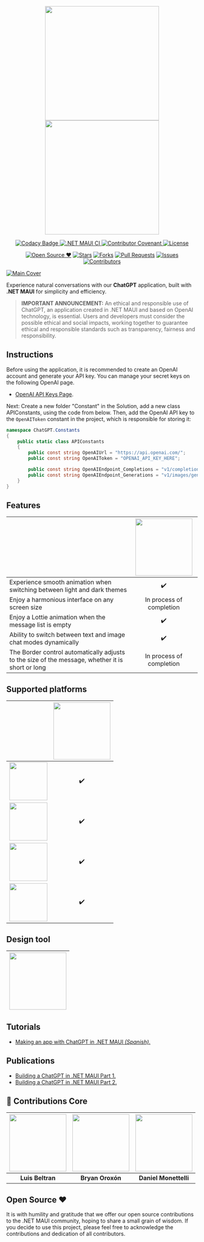 <p align="center">
<a href="https://github.com/danielmonettelli/dotnetmaui-chatgpt-oss#gh-light-mode-only">
<img width="300" src="https://raw.githubusercontent.com/danielmonettelli/dotnetmaui-chatgpt-oss/bf09fa30a93c68e32688c65f724d10b8fc3896bc/Assets/brand_light.svg#gh-light-mode-only">
</a>
<a href="https://github.com/danielmonettelli/dotnetmaui-chatgpt-oss#gh-dark-mode-only">
<img width="300" src="https://raw.githubusercontent.com/danielmonettelli/dotnetmaui-chatgpt-oss/bf09fa30a93c68e32688c65f724d10b8fc3896bc/Assets/brand_dark.svg#gh-dark-mode-only">
</a>
</p>

<p align="center">
  <a href="https://www.codacy.com/gh/danielmonettelli/dotnetmaui-chatgpt-oss/dashboard?utm_source=github.com&amp;utm_medium=referral&amp;utm_content=danielmonettelli/dotnetmaui-chatgpt-oss&amp;utm_campaign=Badge_Grade">
  <img src="https://app.codacy.com/project/badge/Grade/9ca8b20992ef499a8930d4c8b8cebcbf" alt="Codacy Badge">
  </a>
  <a href="https://github.com/danielmonettelli/dotnetmaui-chatgpt-oss/actions/workflows/mobile.yml">
  <img src="https://github.com/danielmonettelli/dotnetmaui-chatgpt-oss/actions/workflows/mobile.yml/badge.svg" alt=".NET MAUI CI">
  </a>
  <a href="CODE_OF_CONDUCT.md">
    <img src="https://img.shields.io/badge/Contributor%20Covenant-2.1-4baaaa.svg" alt="Contributor Covenant">
  </a>
  <a href="LICENSE">
    <img src="https://img.shields.io/badge/license-MIT-blue.svg?style=flat-square" alt="License">
  </a>
</p>

<div align="center">

[![Open Source ❤](https://badges.frapsoft.com/os/v1/open-source.svg?v=103)](#open-source-) [![Stars](https://img.shields.io/github/stars/danielmonettelli/dotnetmaui-chatgpt-oss)](https://github.com/danielmonettelli/dotnetmaui-chatgpt-oss/stargazers) [![Forks](https://img.shields.io/github/forks/danielmonettelli/dotnetmaui-chatgpt-oss)](https://github.com/danielmonettelli/dotnetmaui-chatgpt-oss/network/members) [![Pull Requests](https://img.shields.io/github/issues-pr/danielmonettelli/dotnetmaui-chatgpt-oss)](https://github.com/danielmonettelli/dotnetmaui-chatgpt-oss/pulls) [![Issues](https://img.shields.io/github/issues/danielmonettelli/dotnetmaui-chatgpt-oss)](https://github.com/danielmonettelli/dotnetmaui-chatgpt-oss/issues) [![Contributors](https://img.shields.io/github/contributors/danielmonettelli/dotnetmaui-chatgpt-oss?color=2b9348)](https://github.com/danielmonettelli/dotnetmaui-chatgpt-oss/graphs/contributors)

</div>

[![Main Cover](https://raw.githubusercontent.com/danielmonettelli/dotnetmaui-chatgpt-oss/main/Assets/chatgpt_main_cover.png)](#Main-Cover)

Experience natural conversations with our **ChatGPT** application, built with **.NET MAUI** for simplicity and efficiency.

> **IMPORTANT ANNOUNCEMENT:** An ethical and responsible use of ChatGPT, an application created in .NET MAUI and based on OpenAI technology, is essential. Users and developers must consider the possible ethical and social impacts, working together to guarantee ethical and responsible standards such as transparency, fairness and responsibility.

## Instructions

Before using the application, it is recommended to create an OpenAI account and generate your API key. You can manage your secret keys on the following OpenAI page.

- [OpenAI API Keys Page](https://platform.openai.com/account/api-keys).

Next: Create a new folder "Constant" in the Solution, add a new class APIConstants, using the code from below. Then, add the OpenAI API key to the `OpenAIToken` constant in the project, which is responsible for storing it:

```csharp
namespace ChatGPT.Constants
{
	public static class APIConstants
	{
		public const string OpenAIUrl = "https://api.openai.com/";
		public const string OpenAIToken = "OPENAI_API_KEY_HERE";

		public const string OpenAIEndpoint_Completions = "v1/completions";
		public const string OpenAIEndpoint_Generations = "v1/images/generations";
	}
}
```

## Features

|            | [<img src="https://raw.githubusercontent.com/danielmonettelli/NetMauiGPTApp/master/Assets/chatgpt.png" width="150">](#features) |
| -------------------------- | :----------------: |
| Experience smooth animation when switching between light and dark themes        |         ✔️         |
| Enjoy a harmonious interface on any screen size         |         In process of completion         |
| Enjoy a Lottie animation when the message list is empty          |         ✔️         |
| Ability to switch between text and image chat modes dynamically   |         ✔️   |
| The Border control automatically adjusts to the size of the message, whether it is short or long  |         In process of completion         |

## Supported platforms

|            | [<img src="https://raw.githubusercontent.com/danielmonettelli/dotnetmaui-chatgpt-oss/main/Assets/dotnetmaui.png" width="150">](#dotnetmaui) |
| -------------------------- | :----------------: |
| [<img src="https://raw.githubusercontent.com/danielmonettelli/dotnetmaui-chatgpt-oss/main/Assets/android.png" width="100">](#android) |         ✔️         |
| [<img src="https://raw.githubusercontent.com/danielmonettelli/dotnetmaui-chatgpt-oss/main/Assets/ios.png" width="100">](#iOS) |         ✔️         |
| [<img src="https://raw.githubusercontent.com/danielmonettelli/dotnetmaui-chatgpt-oss/main/Assets/windows.png" width="100">](#windows) |         ✔️         |
| [<img src="https://raw.githubusercontent.com/danielmonettelli/dotnetmaui-chatgpt-oss/main/Assets/macos.png" width="100">](#macos) |         ✔️         |

## Design tool

| [<img src="https://raw.githubusercontent.com/danielmonettelli/NetMauiGPTApp/master/Assets/penpot.png" width="150">](https://penpot.app) |
| -------------------------- |

## Tutorials

- [Making an app with ChatGPT in .NET MAUI _(Spanish)_.](https://www.youtube.com/watch?v=JE_SdgP-jJo)

## Publications

- [Building a ChatGPT in .NET MAUI Part 1.](https://danielmonettelli.github.io/posts/building-a-chatgpt-in-net-maui-part-1)
- [Building a ChatGPT in .NET MAUI Part 2.](https://danielmonettelli.github.io/posts/building-a-chatgpt-in-net-maui-part-2)

## 👥 Contributions Core

| [<img src="https://avatars.githubusercontent.com/u/6038239?v=4" width="150">](https://github.com/icebeam7) | [<img src="https://avatars.githubusercontent.com/u/25359161?v=4" width="150">](https://github.com/BryanOroxon) | [<img src="https://avatars.githubusercontent.com/u/14121125?v=4" width="150">](https://github.com/danielmonettelli) |
|:---------------------------------------------:|:---------------------------------------------:|:---------------------------------------------:|
| **Luis Beltran** | **Bryan Oroxón** | **Daniel Monettelli** |

## Open Source ❤

It is with humility and gratitude that we offer our open source contributions to the .NET MAUI community, hoping to share a small grain of wisdom. If you decide to use this project, please feel free to acknowledge the contributions and dedication of all contributors.
